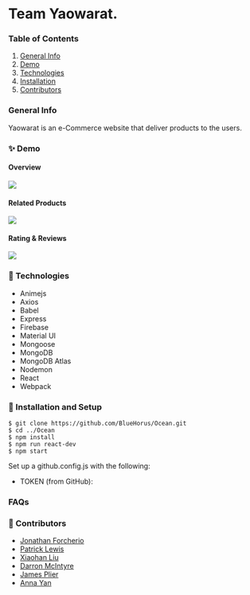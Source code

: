 
# Team Yaowarat.
### Table of Contents
1. [General Info](#🌴-General-Info)
2. [Demo](#✨-Demo)
3. [Technologies](#🧪-Technologies)
4. [Installation](#🚀-Installation)
5. [Contributors](#🤝-Contributors)


### General Info
Yaowarat is an e-Commerce website that deliver products to the users.

### ✨ Demo
#### Overview
![](https://i.ibb.co/1Z7SrXH/Screen-Shot-2021-11-12-at-4-42-18-PM.png)

#### Related Products
![](https://i.ibb.co/ryVJzgg/Related-Products.png)

#### Rating & Reviews
![](https://i.ibb.co/QdVy7Yg/ratings-reviews.png)

### 🧪 Technologies
* Animejs
* Axios
* Babel
* Express
* Firebase
* Material UI
* Mongoose
* MongoDB
* MongoDB Atlas
* Nodemon
* React
* Webpack

### 🚀 Installation and Setup
```
$ git clone https://github.com/BlueHorus/Ocean.git
$ cd ../Ocean
$ npm install
$ npm run react-dev
$ npm start
```
Set up a github.config.js with the following:

* TOKEN (from GitHub):


### FAQs


### 🤝 Contributors
- [Jonathan Forcherio](https://github.com/jlforcherio1)
- [Patrick Lewis](https://github.com/lewispjjpb)
- [Xiaohan Liu](https://github.com/xil324)
- [Darron McIntyre](https://github.com/dmcin003)
- [James Plier](https://github.com/Jplier)
- [Anna Yan](https://github.com/annnna02)

